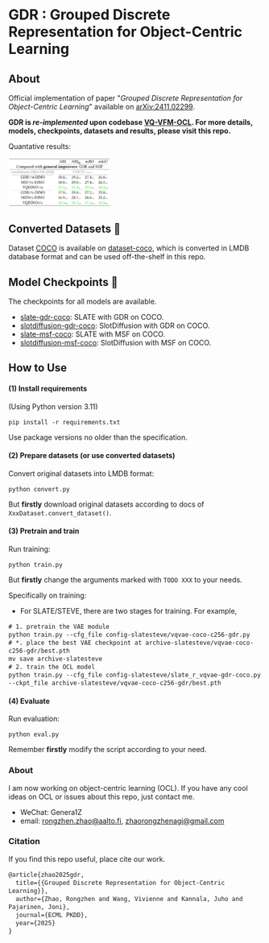 # GDR : Grouped Discrete Representation for Object-Centric Learning



## About

Official implementation of paper "*Grouped Discrete Representation for Object-Centric Learning*" available on [arXiv:2411.02299](https://arxiv.org/abs/2411.02299).

**GDR is *re-implemented* upon codebase [VQ-VFM-OCL](https://github.com/Genera1Z/VQ-VFM-OCL). For more details, models, checkpoints, datasets and results, please visit this repo.**

Quantative results:

<img src="res/quantitative_results.png" style="width:40%;">



## Converted Datasets 🚀

Dataset [COCO](https://cocodataset.org) is available on [dataset-coco](https://github.com/Genera1Z/VQ-VFM-OCL/releases/tag/dataset-coco), which is converted in LMDB database format and can be used off-the-shelf in this repo.



## Model Checkpoints 🌟

The checkpoints for all models are available.
- [slate-gdr-coco](https://github.com/Genera1Z/VQ-VFM-OCL/releases/tag/slate-gdr-coco): SLATE with GDR on COCO.
- [slotdiffusion-gdr-coco](https://github.com/Genera1Z/VQ-VFM-OCL/releases/tag/slotdiffusion-gdr-coco): SlotDiffusion with GDR on COCO.
- [slate-msf-coco](https://github.com/Genera1Z/VQ-VFM-OCL/releases/tag/slate-msf-coco): SLATE with MSF on COCO.
- [slotdiffusion-msf-coco](https://github.com/Genera1Z/VQ-VFM-OCL/releases/tag/slotdiffusion-msf-coco): SlotDiffusion with MSF on COCO.



## How to Use

#### (1) Install requirements

(Using Python version 3.11)
```shell
pip install -r requirements.txt
```
Use package versions no older than the specification.

#### (2) Prepare datasets (or use converted datasets)

Convert original datasets into LMDB format: 
```shell
python convert.py
```
But **firstly** download original datasets according to docs of ```XxxDataset.convert_dataset()```.

#### (3) Pretrain and train

Run training:
```shell
python train.py
```
But **firstly** change the arguments marked with ```TODO XXX``` to your needs.

Specifically on training:
- For SLATE/STEVE, there are two stages for training. For example,
```shell
# 1. pretrain the VAE module
python train.py --cfg_file config-slatesteve/vqvae-coco-c256-gdr.py
# *. place the best VAE checkpoint at archive-slatesteve/vqvae-coco-c256-gdr/best.pth
mv save archive-slatesteve
# 2. train the OCL model
python train.py --cfg_file config-slatesteve/slate_r_vqvae-gdr-coco.py --ckpt_file archive-slatesteve/vqvae-coco-c256-gdr/best.pth
```



#### (4) Evaluate

Run evaluation:
```shell
python eval.py
```
Remember **firstly** modify the script according to your need.



### About

I am now working on object-centric learning (OCL). If you have any cool ideas on OCL or issues about this repo, just contact me.
- WeChat: Genera1Z
- email: rongzhen.zhao@aalto.fi, zhaorongzhenagi@gmail.com



### Citation

If you find this repo useful, place cite our work.
```
@article{zhao2025gdr,
  title={{Grouped Discrete Representation for Object-Centric Learning}},
  author={Zhao, Rongzhen and Wang, Vivienne and Kannala, Juho and Pajarinen, Joni},
  journal={ECML PKDD},
  year={2025}
}
```
